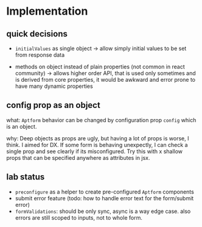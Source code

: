 # Implementation

## quick decisions

- `initialValues` as single object -> allow simply initial values to be set from response data

- methods on object instead of plain properties (not common in react community) -> allows higher order API, that is used only sometimes and is derived from core properties, it would be awkward and error prone to have many dynamic properties

## config prop as an object

what:
`Aptform` behavior can be changed by configuration prop `config` which is an object.

why:
Deep objects as props are ugly, but having a lot of props is worse, I think. I aimed for DX. If some form is behaving unexpectly, I can check a single prop and see clearly if its misconfigured. Try this with x shallow props that can be specified anywhere as attributes in jsx.

## lab status

- `preconfigure` as a helper to create pre-configured `Aptform` components
- submit error feature (todo: how to handle error text for the form/submit error)
- `formValidations`: should be only sync, async is a way edge case. also errors are still scoped to inputs, not to whole form. 
